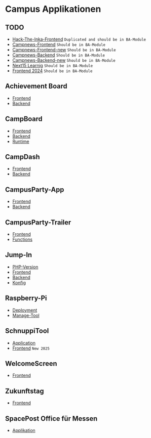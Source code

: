 # Campus Applikationen

## TODO
- [Hack-The-Inka-Frontend](https://github.com/Campus-Application/Hack-The-Inka-Frontend) `Duplicated and should be in BA-Module`
- [Campnews-Frontend](https://github.com/Campus-Application/campnews-frontend) `Should be in BA-Module`
- [Campnews-Frontend-new](https://github.com/Campus-Application/Campnews-frontend-new) `Should be in BA-Module`
- [Campnews-Backend](https://github.com/Campus-Application/campnews-backend) `Should be in BA-Module`
- [Campnews-Backend-new](https://github.com/Campus-Application/campnews-backend-new) `Should be in BA-Module`
- [Next15 Learnig](https://github.com/Campus-Application/Next15-Learning) `Should be in BA-Module`
- [Frontend 2024](https://github.com/Campus-Application/Frontend2024) `Should be in BA-Module`

## Achievement Board
- [Frontend](https://github.com/Campus-Application/Achievement-Board-Frontend)
- [Backend](https://github.com/Campus-Application/Achievement-Board-Backend)

## CampBoard
- [Frontend](https://github.com/Campus-Application/CampBoard-Frontend)
- [Backend](https://github.com/Campus-Application/CampBoard-Backend)
- [Runtime](https://github.com/Campus-Application/Campboard-Runtime)
  
## CampDash
- [Frontend](https://github.com/Campus-Application/campdash-frontend)
- [Backend](https://github.com/Campus-Application/campdash-backend)

## CampusParty-App
- [Frontend](https://github.com/Campus-Application/CampusParty-App-Frontend)
- [Backend](https://github.com/Campus-Application/CampusParty-App-Backend)

## CampusParty-Trailer
- [Frontend](https://github.com/Campus-Application/CampusParty-Trailer-Frontend)
- [Functions](https://github.com/Campus-Application/CampusParty-Trailer-Functions)
  
## Jump-In
- [PHP-Version](https://github.com/Campus-Application/jump-in-php)
- [Frontend](https://github.com/Campus-Application/jump-in-frontend)
- [Backend](https://github.com/Campus-Application/jump-in-backend)
- [Konfig](https://github.com/Campus-Application/jump-in-konfig)

## Raspberry-Pi
- [Deployment](https://github.com/Campus-Application/Raspberry-Deployment)
- [Manage-Tool](https://github.com/Campus-Application/Pi-manage-tool)

## SchnuppiTool
- [Application](https://github.com/Campus-Application/SchnuppiTool) 
- [Frontend](https://github.com/Campus-Application/schnuppitool25-frontend) `New 2025`

## WelcomeScreen
- [Frontend](https://github.com/Campus-Application/WelcomeScreen-Frontend)

## Zukunftstag
- [Frontend](https://github.com/Campus-Application/Zukunftstag-Frontend)

## SpacePost Office für Messen
- [Applikation](https://github.com/Campus-Application/spacepost)

